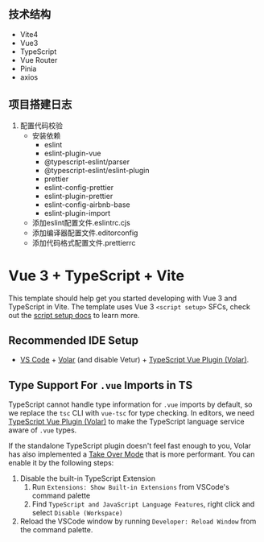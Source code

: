 ## 技术结构

- Vite4
- Vue3
- TypeScript
- Vue Router
- Pinia
- axios

## 项目搭建日志

1. 配置代码校验
   - 安装依赖
     - eslint
     - eslint-plugin-vue
     - @typescript-eslint/parser
     - @typescript-eslint/eslint-plugin
     - prettier
     - eslint-config-prettier
     - eslint-plugin-prettier
     - eslint-config-airbnb-base
     - eslint-plugin-import
   - 添加eslint配置文件.eslintrc.cjs
   - 添加编译器配置文件.editorconfig
   - 添加代码格式配置文件.prettierrc



# Vue 3 + TypeScript + Vite

This template should help get you started developing with Vue 3 and TypeScript in Vite. The template uses Vue 3 `<script setup>` SFCs, check out the [script setup docs](https://v3.vuejs.org/api/sfc-script-setup.html#sfc-script-setup) to learn more.

## Recommended IDE Setup

- [VS Code](https://code.visualstudio.com/) + [Volar](https://marketplace.visualstudio.com/items?itemName=Vue.volar) (and disable Vetur) + [TypeScript Vue Plugin (Volar)](https://marketplace.visualstudio.com/items?itemName=Vue.vscode-typescript-vue-plugin).

## Type Support For `.vue` Imports in TS

TypeScript cannot handle type information for `.vue` imports by default, so we replace the `tsc` CLI with `vue-tsc` for type checking. In editors, we need [TypeScript Vue Plugin (Volar)](https://marketplace.visualstudio.com/items?itemName=Vue.vscode-typescript-vue-plugin) to make the TypeScript language service aware of `.vue` types.

If the standalone TypeScript plugin doesn't feel fast enough to you, Volar has also implemented a [Take Over Mode](https://github.com/johnsoncodehk/volar/discussions/471#discussioncomment-1361669) that is more performant. You can enable it by the following steps:

1. Disable the built-in TypeScript Extension
   1. Run `Extensions: Show Built-in Extensions` from VSCode's command palette
   2. Find `TypeScript and JavaScript Language Features`, right click and select `Disable (Workspace)`
2. Reload the VSCode window by running `Developer: Reload Window` from the command palette.
